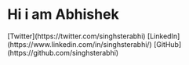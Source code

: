 <h1>Hi i am Abhishek</h1>
[Twitter](https://twitter.com/singhsterabhi)
[LinkedIn](https://www.linkedin.com/in/singhsterabhi/)
[GitHub](https://github.com/singhsterabhi)

